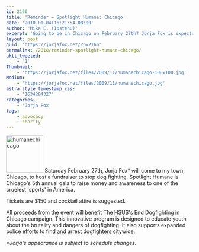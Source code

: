 ```yaml
---
id: 2166
title: 'Reminder — Spotlight Humane: Chicago'
date: '2010-01-04T16:21:54-08:00'
author: 'Mika E. (Ipstenu)'
excerpt: 'Going to be in Chicago on February 27th? Jorja Fox is expected to host the Fifth Annual Spotlight Humane: Chicago. This is a repost to remind folks that it''s only 2 months away!'
layout: post
guid: 'https://jorjafox.net/?p=2166'
permalink: /2010/reminder-spotlight-humane-chicago/
aktt_tweeted:
    - '1'
Thumbnail:
    - 'https://jorjafox.net/files/2009/11/humanechicago-100x100.jpg'
Medium:
    - 'https://jorjafox.net/files/2009/11/humanechicago.jpg'
astra_style_timestamp_css:
    - '1634284327'
categories:
    - 'Jorja Fox'
tags:
    - advocacy
    - charity
---
```


<img src="//static.jorjafox.net/wordpress/2009/11/humanechicago-100x100.jpg" alt="humanechicago" title="humanechicago" width="100" height="100" class="alignleft size-thumbnail wp-image-2109" /> Saturday February 27th, Jorja Fox* will come to my town, Chicago, to host a fundraiser to stop dog fighting.  Spotlight Humane is Chicago's 5th annual gala to raise money and awareness to one of the cruelest 'sports' in America.

Tickets are $150 and cocktail attire is suggested.

All proceeds from the event will benefit The HSUS's End Dogfighting in Chicago campaign. This innovative program is designed to educate youth about the brutality and dangers of dogfighting. It also supports expanded police efforts to find and arrest dogfighters citywide.

<em>*Jorja's appearance is subject to schedule changes.</em>
